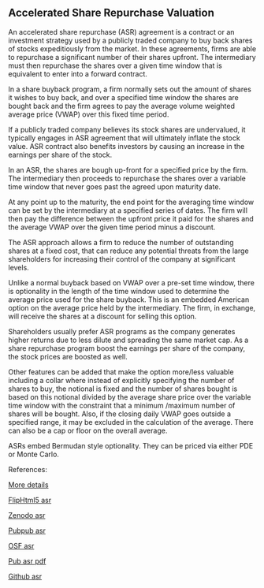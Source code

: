 ## Accelerated Share Repurchase Valuation

An accelerated share repurchase (ASR) agreement is a contract or an investment strategy used by a publicly traded company to buy back shares of stocks expeditiously from the market. In these agreements, firms are able to repurchase a significant number of their shares upfront. The intermediary must then repurchase the shares over a given time window that is equivalent to enter into a forward contract. 

In a share buyback program, a firm normally sets out the amount of shares it wishes to buy back, and over a specified time window the shares are bought back and the firm agrees to pay the average volume weighted average price (VWAP) over this fixed time period. 

If a publicly traded company believes its stock shares are undervalued, it typically engages in ASR agreement that will ultimately inflate the stock value. ASR contract also benefits investors by causing an increase in the earnings per share of the stock.

In an ASR, the shares are bough up-front for a specified price by the firm. The intermediary then proceeds to repurchase the shares over a variable time window that never goes past the agreed upon maturity date. 

At any point up to the maturity, the end point for the averaging time window can be set by the intermediary at a specified series of dates. The firm will then pay the difference between the upfront price it paid for the shares and the average VWAP over the given time period minus a discount. 

The ASR approach allows a firm to reduce the number of outstanding shares at a fixed cost, that can reduce any potential threats from the large shareholders for increasing their control of the company at significant levels.

Unlike a normal buyback based on VWAP over a pre-set time window, there is optionality in the length of the time window used to determine the average price used for the share buyback. This is an embedded American option on the average price held by the intermediary. The firm, in exchange, will receive the shares at a discount for selling this option. 

Shareholders usually prefer ASR programs as the company generates higher returns due to less dilute and spreading the same market cap. As a share repurchase program boost the earnings per share of the company, the stock prices are boosted as well.

Other features can be added that make the option more/less valuable including a collar where instead of explicitly specifying the number of shares to buy, the notional is fixed and the number of shares bought is based on this notional divided by the average share price over the variable time window with the constraint that a minimum /maximum number of shares will be bought. Also, if the closing daily VWAP goes outside a specified range, it may be excluded in the calculation of the average. There can also be a cap or floor on the overall average.

ASRs embed Bermudan style optionality. They can be priced via either PDE or Monte Carlo.




References:
   
[More details](./EqAsr-21.pdf)   
   
[FlipHtml5 asr](https://fliphtml5.com/download/download-pdf-file.php?str=x0DZh9GTud3bENXamYjM4ATN4MTPkl0av9mY)
   
[Zenodo asr](https://zenodo.org/record/4648534/files/EqAsr-21.pdf)
   
[Pubpub asr](https://david.pubpub.org/pub/3zsqhi6y/release/1)
   
[OSF asr](https://osf.io/vbhpd/download)

[Pub asr pdf](https://assets.pubpub.org/nccqnodh/51617138069016.pdf)

[Github asr](https://github.com/alanwhite1203/EqAsr/releases/download/1/EqAsr-21.pdf)  